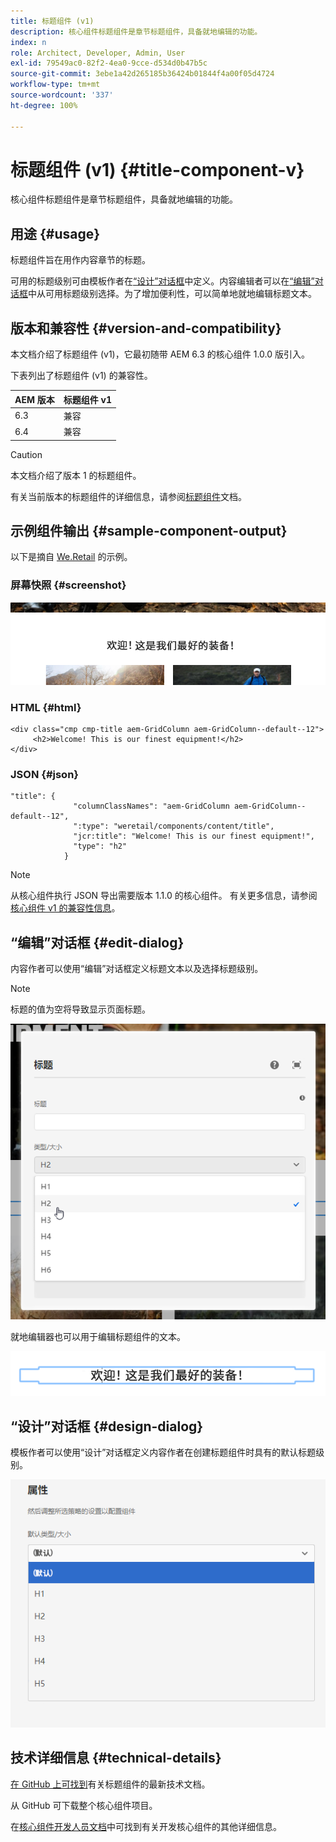 ```yaml
---
title: 标题组件 (v1)
description: 核心组件标题组件是章节标题组件，具备就地编辑的功能。
index: n
role: Architect, Developer, Admin, User
exl-id: 79549ac0-82f2-4ea0-9cce-d534d0b47b5c
source-git-commit: 3ebe1a42d265185b36424b01844f4a00f05d4724
workflow-type: tm+mt
source-wordcount: '337'
ht-degree: 100%

---
```


# 标题组件 (v1) {#title-component-v}

核心组件标题组件是章节标题组件，具备就地编辑的功能。

## 用途 {#usage}

标题组件旨在用作内容章节的标题。

可用的标题级别可由模板作者在[“设计”对话框](#design-dialog)中定义。内容编辑者可以在[“编辑”对话框](#edit-dialog)中从可用标题级别选择。为了增加便利性，可以简单地就地编辑标题文本。

## 版本和兼容性 {#version-and-compatibility}

本文档介绍了标题组件 (v1)，它最初随带 AEM 6.3 的核心组件 1.0.0 版引入。

下表列出了标题组件 (v1) 的兼容性。

| AEM 版本 | 标题组件 v1 |
|--- |--- |
| 6.3 | 兼容 |
| 6.4 | 兼容 |

>[!CAUTION]
>
>本文档介绍了版本 1 的标题组件。
>
>有关当前版本的标题组件的详细信息，请参阅[标题组件](/help/components/title.md)文档。

## 示例组件输出 {#sample-component-output}

以下是摘自 [We.Retail](https://helpx.adobe.com/cn/experience-manager/6-4/sites/developing/using/we-retail.html) 的示例。

### 屏幕快照 {#screenshot}

![](/help/assets/chlimage_1-36.png)

### HTML {#html}

```
<div class="cmp cmp-title aem-GridColumn aem-GridColumn--default--12">
     <h2>Welcome! This is our finest equipment!</h2>
</div>
```

### JSON {#json}

```
"title": {
              "columnClassNames": "aem-GridColumn aem-GridColumn--default--12",
              ":type": "weretail/components/content/title",
              "jcr:title": "Welcome! This is our finest equipment!",
              "type": "h2"
            }
```

>[!NOTE]
>
>从核心组件执行 JSON 导出需要版本 1.1.0 的核心组件。 有关更多信息，请参阅[核心组件 v1 的兼容性信息](/help/versions.md)。

## “编辑”对话框 {#edit-dialog}

内容作者可以使用“编辑”对话框定义标题文本以及选择标题级别。

>[!NOTE]
>
>标题的值为空将导致显示页面标题。

![](/help/assets/chlimage_1-91.png)

就地编辑器也可以用于编辑标题组件的文本。

![](/help/assets/chlimage_1-37.png)

## “设计”对话框 {#design-dialog}

模板作者可以使用“设计”对话框定义内容作者在创建标题组件时具有的默认标题级别。

![](/help/assets/chlimage_1-92.png)

## 技术详细信息 {#technical-details}

[在 GitHub 上可找到](https://github.com/adobe/aem-core-wcm-components/tree/master/content/src/content/jcr_root/apps/core/wcm/components/title/v1/title)有关标题组件的最新技术文档。

从 GitHub 可下载整个核心组件项目。

在[核心组件开发人员文档](/help/developing/overview.md)中可找到有关开发核心组件的其他详细信息。

